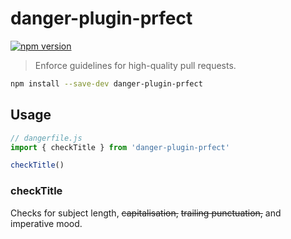 # danger-plugin-prfect

[![npm version][npm-img]][npm-url]

> Enforce guidelines for high-quality pull requests.

```sh
npm install --save-dev danger-plugin-prfect
```

## Usage

```js
// dangerfile.js
import { checkTitle } from 'danger-plugin-prfect'

checkTitle()
```

### checkTitle

Checks for subject length, ~~capitalisation,~~ ~~trailing punctuation,~~ and
imperative mood.

[npm-url]: https://www.npmjs.com/package/danger-plugin-prfect
[npm-img]: https://img.shields.io/npm/v/danger-plugin-prfect.svg?style=flat-square
